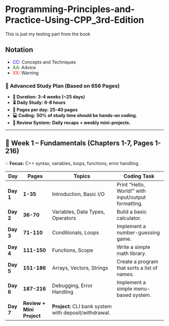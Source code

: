 # Programming-Principles-and-Practice-Using-CPP_3rd-Edition
This is just my testing part from the book

## **Notation**
- <span style="color: blue;">CC</span>: Concepts and Techniques 
- <span style="color: green;">AA</span>: Advice 
- <span style="color: red;">XX</span>: Warning

### 🚀 **Advanced Study Plan (Based on 656 Pages)**  
- **📆 Duration:**  **3-4 weeks (~25 days)**
- **⏳ Daily Study:** **6-8 hours**  
- **📖 Pages per day:** **25-40 pages**  
- **💻 Coding:** **50% of study time should be hands-on coding.**  
- **🔁 Review System:** **Daily recaps + weekly mini-projects.**  

---

## **📆 Week 1 – Fundamentals (Chapters 1-7, Pages 1-216)**
💡 **Focus:** C++ syntax, variables, loops, functions, error handling.  

| **Day** | **Pages** | **Topics** | **Coding Task** |
|---------|----------|------------|-----------------|
| **Day 1** | **1-35** | Introduction, Basic I/O | Print "Hello, World!" with input/output formatting. |
| **Day 2** | **36-70** | Variables, Data Types, Operators | Build a basic calculator. |
| **Day 3** | **71-110** | Conditionals, Loops | Implement a number-guessing game. |
| **Day 4** | **111-150** | Functions, Scope | Write a simple math library. |
| **Day 5** | **151-186** | Arrays, Vectors, Strings | Create a program that sorts a list of names. |
| **Day 6** | **187-216** | Debugging, Error Handling | Implement a simple menu-based system. |
| **Day 7** | **Review + Mini Project** | **Project:** CLI bank system with deposit/withdrawal. |

